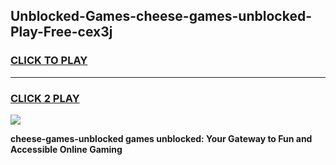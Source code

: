 
## Unblocked-Games-cheese-games-unblocked-Play-Free-cex3j
<h3>
<a href="https://premium76.site?title=cheese-games-unblocked&ref=21A">CLICK TO PLAY</a></h3>
<hr>

<h3>
<a href="https://premium76.site?title=cheese-games-unblocked&ref=21A">CLICK 2 PLAY</a>
  
</h3>

<a href="https://premium76.site?title=cheese-games-unblocked&ref=21A"><img src="https://clearcache.store/games.png"></a>


**cheese-games-unblocked games unblocked: Your Gateway to Fun and Accessible Online Gaming**
